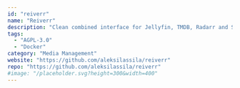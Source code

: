 ```yaml
---
id: "reiverr"
name: "Reiverr"
description: "Clean combined interface for Jellyfin, TMDB, Radarr and Sonarr, as well as a replacement to Overseerr."
tags:
  - "AGPL-3.0"
  - "Docker"
category: "Media Management"
website: "https://github.com/aleksilassila/reiverr"
repo: "https://github.com/aleksilassila/reiverr"
#image: "/placeholder.svg?height=300&width=400"
---
```


